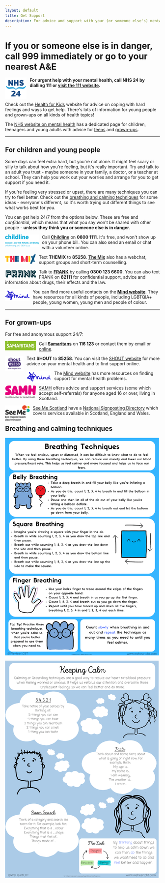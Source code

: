 ```yaml
---
layout: default
title: Get Support
description: For advice and support with your (or someone else's) mental health, take a look at the resources on this page
---
```


# **If you or someone else is in danger, call 999 immediately or go to your nearest A&E**

<img src="./images/nhs24-logo.png" alt="NHS 24 logo. 'NHS' in capital letters in navy blue with symmetrical blue waves underneath and '24' in navy blue at the bottom." width="70" height="70" style="float: left; margin-right: 10px">

**For urgent help with your mental health, call NHS 24 by dialling 111 or [visit the 111 website](https://111.nhs.uk/).**

<br>

Check out the [Health for Kids](https://www.healthforkids.co.uk/) website for advice on coping with hard feelings and ways to get help. There's lots of information for young people and grown-ups on all kinds of health topics!

The [NHS website on mental health](https://www.nhs.uk/mental-health/) has a dedicated page for children, teenagers and young adults with advice for [teens](https://www.nhs.uk/mental-health/children-and-young-adults/help-for-teenagers-young-adults-and-students/) and [grown-ups](https://www.nhs.uk/mental-health/children-and-young-adults/advice-for-parents/).

---

## For children and young people

Some days can feel extra hard, but you're not alone. It might feel scary or silly to talk about how you're feeling, but it's really important. Try and talk to an adult you trust - maybe someone in your family, a doctor, or a teacher at school. They can help you work out your worries and arrange for you to get support if you need it.

If you're feeling very stressed or upset, there are many techniques you can try to feel better. Check out the [breathing and calming techniques](#breathing-and-calming-techniques) for some ideas - everyone's different, so it's worth trying out different things to see what works best for you.

You can get help 24/7 from the options below. These are free and *confidential*, which means that what you say won't be shared with other people - **unless they think you or someone else is in danger**.

<img src="./images/Childline_logo.png" alt="blue childline logo. First line of text undearneath the logo reads 'online, on the phone, anytime'. Second line of text reads 'childline.org.uk' and '0800 1111'" width="110" height="40" style="float: left; margin-right: 10px">

Call **[Childline](https://www.childline.org.uk/)** on **0800 1111**. It's free, and won't show up on your phone bill. You can also send an email or chat with a volunteer online.


<img src="./images/theMix_logo.png" alt="The Mix logo. 'The Mix' is written in capital letters. The colour of each letter alternates between yellow, magenta and blue." width="100" height="30" style="float: left; margin-right: 10px">

Text **THEMIX** to **85258**. **[The Mix](https://www.themix.org.uk/)** also has a webchat, support groups and short-term counselling.

<img src="./images/frank_logo.png" alt="frank logo. 'Frank' is written in capital letters in navy blue. The letters have white spots inside that resemble the lights of a broadway sign" width="100" height="30" style="float: left; margin-right: 10px">

Talk to **[FRANK](https://www.talktofrank.com/)** by calling **0300 123 6600**. You can also text FRANK on **82111** for confidential support, advice and information about drugs, their effects and the law.

<img src="./images/Mind-Logo.png" alt="Mind logo in blue. A blue scribble connects to the word 'mind', written in lowercase in a handwriting-style font." width="80" height="40" style="float: left; margin-right: 10px">

You can find more useful contacts on the **[Mind website](https://www.mind.org.uk/for-young-people/how-to-get-help-and-support/useful-contacts/)**. They have resources for all kinds of people, including LGBTQIA+ people, young women, young men and people of colour.

---

## For grown-ups


For free and anonymous support 24/7:

<img src="./images/samaritans-logo.png" alt="Samaritans logo. A green rectangle with small cut-outs in the top right and bottom left with white text that reads 'Samaritans' in capital letters." width="100" height="30" style="float: left; margin-right: 10px">

Call **[Samaritans](https://www.samaritans.org/scotland/)** on **116 123** or contact them by email or [online](https://www.samaritans.org/scotland/how-we-can-help/contact-samaritan/).

<img src="./images/shout-logo.png" alt="Shout logo. 'shout' is written in lowercase purple text. below this is a purple speech bubble with '85258' written in white text. at the bottom of the logo 'here for you 24/7' is written in lowercase purple text." width="60" height="50" style="float: left; margin-right: 10px">


Text **SHOUT** to **85258**. You can visit the [SHOUT website](https://giveusashout.org/) for more advice on your mental health and to find support online.

<img src="./images/Mind-Logo.png" alt="Mind logo in blue. A blue scribble connects to the word 'mind', written in lowercase in a handwriting-style font." width="80" height="40" style="float: left; margin-right: 10px">

The [Mind website](https://www.mind.org.uk/information-support/) has more resources on finding support for mental health problems. 

<img src="./images/samh-logo.png" alt="SAMH logo. 'SAMH' is written in pink capital letters. black text below reads 'Scottish Action for Mental Health' in letter case." width="100" height="40" style="float: left; margin-right: 10px">
 
[SAMH](https://www.samh.org.uk/find-help) offers advice and support services (some which accept self-referrals) for anyone aged 16 or over, living in Scotland. 

<img src="./images/seeMe-logo.png" alt="See Me Scotland logo. Black text reads 'See Me', with 'End mental health discrimination' below. Three circles with sections cut out to resemble talking mouths are in the top right corner in orange, green-yellow and teal." width="80" height="50" style="float: left; margin-right: 10px">

[See Me Scotland](https://www.seemescotland.org/) have a [National Signposting Directory](https://www.seemescotland.org/media/9721/see-me-national-signposting-directory-final_rl_170119.pdf) which covers services available in Scotland, England and Wales.


## Breathing and calming techniques

[![Infographic containing the breathing techniques belly breathing, square breathing, and finger breathing.](images/breathing-techniques-small.png)](images/breathing-techniques.png)

[![Infographic with the calming techniques 5-4-3-2-1, fact stating, and room search](images/calming-techniques-small.png)](images/calming-techniques.png)